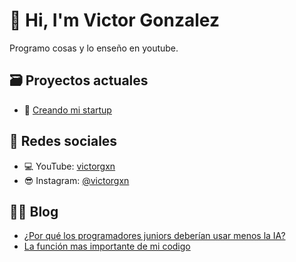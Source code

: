 # 👋 Hi, I'm Victor Gonzalez  
Programo cosas y lo enseño en youtube.

## 🗃️ Proyectos actuales  
- 🚀 [Creando mi startup](https://victorgxn.com/startup)

## 📢 Redes sociales  
- 💻 YouTube: [victorgxn](https://www.youtube.com/@victorgxn)  
- 😎 Instagram: [@victorgxn](https://www.instagram.com/victorgxn)  

## ✍🏼 Blog  
- [¿Por qué los programadores juniors deberían usar menos la IA?](https://victorgxn.com/blog/ia-programadores-juniors)
- [La función mas importante de mi codigo](https://victorgxn.com/blog/la-funcion-mas-importante-de-mi-codigo)

